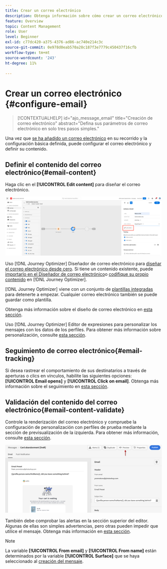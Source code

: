 ```yaml
---
title: Crear un correo electrónico
description: Obtenga información sobre cómo crear un correo electrónico en Journey Optimizer
feature: Overview
topic: Content Management
role: User
level: Beginner
exl-id: c77dc420-a375-4376-ad86-ac740e214c3c
source-git-commit: 0e978d0eab570a28c187f3e7779c450437f16cfb
workflow-type: tm+mt
source-wordcount: '243'
ht-degree: 11%

---
```


# Crear un correo electrónico {#configure-email}

>[!CONTEXTUALHELP]
>id="ajo_message_email"
>title="Creación de correo electrónico"
>abstract="Defina sus parámetros de correo electrónico en solo tres pasos simples."


Una vez que [se ha añadido un correo electrónico](get-started-content.md) en su recorrido <!--or a campaign--> y la configuración básica definida, puede configurar el correo electrónico y definir su contenido.

## Definir el contenido del correo electrónico{#email-content}

Haga clic en el **[!UICONTROL Edit content]** para diseñar el correo electrónico.

![](assets/email-edit-content.png)

Uso [!DNL Journey Optimizer] Diseñador de correo electrónico para [diseñar el correo electrónico desde cero](../design/create-email-content.md). Si tiene un contenido existente, puede [importarlo en el Diseñador de correo electrónico](../design/existing-content.md)o [codifique su propio contenido](../design/code-content.md) en [!DNL Journey Optimizer].

[!DNL Journey Optimizer] viene con un conjunto de [plantillas integradas](../design/email-templates.md) para detenerte a empezar. Cualquier correo electrónico también se puede guardar como plantilla.

Obtenga más información sobre el diseño de correo electrónico en [esta sección](../design/design-emails.md).

Uso [!DNL Journey Optimizer] Editor de expresiones para personalizar los mensajes con los datos de los perfiles. Para obtener más información sobre personalización, consulte [esta sección](../personalization/personalize.md).

## Seguimiento de correo electrónico{#email-tracking}

Si desea rastrear el comportamiento de sus destinatarios a través de aperturas o clics en vínculos, habilite las siguientes opciones: **[!UICONTROL Email opens]** y **[!UICONTROL Click on email]**. Obtenga más información sobre el seguimiento en [esta sección](../design/message-tracking.md).


## Validación del contenido del correo electrónico{#email-content-validate}

Controle la renderización del correo electrónico y compruebe la configuración de personalización con perfiles de prueba mediante la sección de previsualización de la izquierda. Para obtener más información, consulte [esta sección](../design/preview.md).

![](assets/messages-simple-preview.png)


También debe comprobar las alertas en la sección superior del editor.  Algunas de ellas son simples advertencias, pero otras pueden impedir que utilice el mensaje. Obtenga más información en [esta sección](alerts.md).


>[!NOTE]
>
>La variable **[!UICONTROL From email]** y **[!UICONTROL From name]** están determinados por la variable **[!UICONTROL Surface]** que se haya seleccionado al [creación del mensaje](get-started-content.md).

